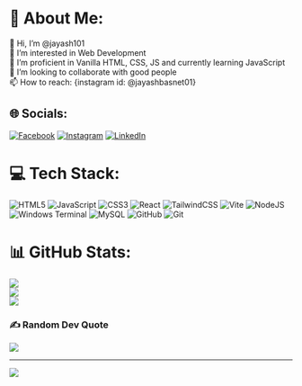 # 💫 About Me:
👋 Hi, I’m @jayash101<br>👀 I’m interested in Web Development<br>🌱 I’m proficient in Vanilla HTML, CSS, JS and currently learning JavaScript<br>💞️ I’m looking to collaborate with good people<br>📫 How to reach: {instagram id: @jayashbasnet01}


## 🌐 Socials:
[![Facebook](https://img.shields.io/badge/Facebook-%231877F2.svg?logo=Facebook&logoColor=white)](https://facebook.com/jayesh.basnet.9) [![Instagram](https://img.shields.io/badge/Instagram-%23E4405F.svg?logo=Instagram&logoColor=white)](https://instagram.com/jayashbasnet01) [![LinkedIn](https://img.shields.io/badge/LinkedIn-%230077B5.svg?logo=linkedin&logoColor=white)](https://linkedin.com/in/https://www.linkedin.com/in/jayash-basnet-199383321/) 

# 💻 Tech Stack:
![HTML5](https://img.shields.io/badge/html5-%23E34F26.svg?style=for-the-badge&logo=html5&logoColor=white) ![JavaScript](https://img.shields.io/badge/javascript-%23323330.svg?style=for-the-badge&logo=javascript&logoColor=%23F7DF1E) ![CSS3](https://img.shields.io/badge/css3-%231572B6.svg?style=for-the-badge&logo=css3&logoColor=white) ![React](https://img.shields.io/badge/react-%2320232a.svg?style=for-the-badge&logo=react&logoColor=%2361DAFB) ![TailwindCSS](https://img.shields.io/badge/tailwindcss-%2338B2AC.svg?style=for-the-badge&logo=tailwind-css&logoColor=white) ![Vite](https://img.shields.io/badge/vite-%23646CFF.svg?style=for-the-badge&logo=vite&logoColor=white) ![NodeJS](https://img.shields.io/badge/node.js-6DA55F?style=for-the-badge&logo=node.js&logoColor=white) ![Windows Terminal](https://img.shields.io/badge/Windows%20Terminal-%234D4D4D.svg?style=for-the-badge&logo=windows-terminal&logoColor=white) ![MySQL](https://img.shields.io/badge/mysql-4479A1.svg?style=for-the-badge&logo=mysql&logoColor=white) ![GitHub](https://img.shields.io/badge/github-%23121011.svg?style=for-the-badge&logo=github&logoColor=white) ![Git](https://img.shields.io/badge/git-%23F05033.svg?style=for-the-badge&logo=git&logoColor=white)
# 📊 GitHub Stats:
![](https://github-readme-stats.vercel.app/api?username=Jayash101&theme=dark&hide_border=false&include_all_commits=false&count_private=false)<br/>
![](https://github-readme-streak-stats.herokuapp.com/?user=Jayash101&theme=dark&hide_border=false)<br/>
![](https://github-readme-stats.vercel.app/api/top-langs/?username=Jayash101&theme=dark&hide_border=false&include_all_commits=false&count_private=false&layout=compact)

### ✍️ Random Dev Quote
![](https://quotes-github-readme.vercel.app/api?type=horizontal&theme=dark)

---
[![](https://visitcount.itsvg.in/api?id=Jayash101&icon=2&color=0)](https://visitcount.itsvg.in)

<!-- Proudly created with GPRM ( https://gprm.itsvg.in ) -->
